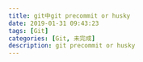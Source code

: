 ```yaml
---
title: git中git precommit or husky
date: 2019-01-31 09:43:23
tags: [Git]
categories: [Git, 未完成]
description: git precommit or husky
---
```

